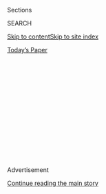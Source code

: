 <div id="app">

<div>

<div>

<div>

<div class="NYTAppHideMasthead css-1q2w90k e1suatyy0">

<div class="section css-ui9rw0 e1suatyy2">

<div class="css-eph4ug er09x8g0">

<div class="css-6n7j50">

</div>

<span class="css-1dv1kvn">Sections</span>

<div class="css-10488qs">

<span class="css-1dv1kvn">SEARCH</span>

</div>

[Skip to content](#site-content)[Skip to site
index](#site-index)

</div>

<div class="css-10698na e1huz5gh0">

</div>

</div>

<div id="masthead-bar-one" class="section hasLinks css-15hmgas e1csuq9d3">

<div class="css-uqyvli e1csuq9d0">

</div>

<div class="css-1uqjmks e1csuq9d1">

</div>

<div class="css-9e9ivx">

[](https://myaccount.nytimes3xbfgragh.onion/auth/login?response_type=cookie&client_id=vi)

</div>

<div class="css-1bvtpon e1csuq9d2">

[Today’s
Paper](https://www.nytimes3xbfgragh.onion/section/todayspaper)

</div>

</div>

</div>

</div>

<div data-aria-hidden="false">

<div id="site-content" data-role="main">

<div>

<div class="css-1aor85t" style="opacity:0.000000001;z-index:-1;visibility:hidden">

<div class="css-1hqnpie">

<div class="css-epjblv">

<span class="css-z6pdnw">I Think of My Grandfather Every Time I Make
Kofta</span>

</div>

<div class="css-k008qs">

<div class="css-1iwv8en">

<span class="css-18z7m18"></span>

<div>

<div>

</div>

</div>

</div>

<span class="css-1n6z4y">https://nyti.ms/3hljOtz</span>

<div class="css-1705lsu">

<div class="css-4xjgmj">

<div class="css-4skfbu" data-role="toolbar" data-aria-label="Social Media Share buttons, Save button, and Comments Panel with current comment count" data-testid="share-tools">

  - 
  - 
  - 
  - 
    
    <div class="css-6n7j50">
    
    </div>

  - 
  - 

</div>

</div>

</div>

</div>

</div>

</div>

<div class="css-13pd83m">

</div>

<div id="top-wrapper" class="css-1sy8kpn">

<div id="top-slug" class="css-l9onyx">

Advertisement

</div>

[Continue reading the main
story](#after-top)

<div class="ad top-wrapper" style="text-align:center;height:100%;display:block;min-height:250px">

<div id="top" class="place-ad" data-position="top" data-size-key="top">

</div>

</div>

<div id="after-top">

</div>

</div>

<div id="sponsor-wrapper" class="css-1hyfx7x">

<div id="sponsor-slug" class="css-19vbshk">

Supported by

</div>

[Continue reading the main
story](#after-sponsor)

<div id="sponsor" class="ad sponsor-wrapper" style="text-align:center;height:100%;display:block">

</div>

<div id="after-sponsor">

</div>

</div>

Eat

<div class="css-1vkm6nb ehdk2mb0">

# I Think of My Grandfather Every Time I Make Kofta

</div>

<div class="css-79elbk" data-testid="photoviewer-wrapper">

<div class="css-z3e15g" data-testid="photoviewer-wrapper-hidden">

</div>

<div class="css-1a48zt4 ehw59r15" data-testid="photoviewer-children">

![<span class="css-ach9cc e1z0qqy90" itemprop="copyrightHolder"><span class="css-1ly73wi e1tej78p0">Credit...</span><span><span>Photograph
by Heami Lee Food stylist: Maggie Ruggiero. Prop stylist: Rebecca
Bartoshesky.</span></span></span>](https://static01.graylady3jvrrxbe.onion/images/2020/09/13/magazine/13mag-eat/13mag-eat-articleLarge.jpg?quality=75&auto=webp&disable=upscale)

</div>

</div>

<div class="css-xt80pu e12qa4dv0">

<div class="css-18e8msd">

<div class="css-vp77d3 epjyd6m0">

<div class="css-1baulvz">

By [<span class="css-1baulvz last-byline" itemprop="name">Tejal
Rao</span>](https://www.nytimes3xbfgragh.onion/by/tejal-rao)

</div>

</div>

  - Sept. 9,
    2020

  - 
    
    <div class="css-4xjgmj">
    
    <div class="css-d8bdto" data-role="toolbar" data-aria-label="Social Media Share buttons, Save button, and Comments Panel with current comment count" data-testid="share-tools">
    
      - 
      - 
      - 
      - 
        
        <div class="css-6n7j50">
        
        </div>
    
      - 
      - 
    
    </div>
    
    </div>

</div>

</div>

<div class="section meteredContent css-1r7ky0e" name="articleBody" itemprop="articleBody">

<div class="css-1fanzo5 StoryBodyCompanionColumn">

<div class="css-53u6y8">

Whatever my grandfather did, he devoted himself completely to it. He
took his time. He did it well. It didn’t matter how the small the job —
cutting a melon for dessert; ironing shirts and trousers and, to my
embarrassment, even underpants; wrapping gifts with paper by folding
perfect lines; parallel parking on the curb in front of the fish market.
Everything, to him, was worth doing properly, carefully, thoughtfully,
perfectly.

I lived with him and my grandmother most summers when I was a child, and
the way he took care with the utterly mundane — his habit of low speed
and high quality — was infuriating. Mostly, I think, because I couldn’t
cultivate the same habit myself. Or I didn’t see the point. I wanted all
those tiny, tiny things that he took time to do so well not to matter at
all. If he gave me a task, and I didn’t do it correctly, he’d follow up
behind me, resetting the table or refolding the laundry just the way he
showed me to do in the first place.

“No one cares\!” I insisted. “You’re doing all this work for nothing\!”
My misdirected fury made him laugh, warmly, because somehow he was kind
and gentle and patient even while correcting me. It was, I thought as a
child, borderline deranged.

</div>

</div>

<div class="css-1fanzo5 StoryBodyCompanionColumn">

<div class="css-53u6y8">

This is the grandfather who gave me my name when I was born. He wrote it
on a piece of paper in his ornate cursive and mailed it to my mother in
London. By the time I knew him, he was running the ice cream company he
founded in Nairobi, and he let me visit him at the office as often as I
liked, which was often. I’d sit by his desk and eat tutti-frutti and
chocolate ice cream and play with his paperweights and do made-up
calculations on his calculator and go home with the smell of industrial
freezer in my
hair.

</div>

</div>

<div style="max-width:100%;margin:0 auto">

<div class="css-17dprlf" data-id="100000007319910" data-slug="13mag-eat-pullquote1" style="max-width:600px">

</div>

</div>

<div class="css-1fanzo5 StoryBodyCompanionColumn">

<div class="css-53u6y8">

“You were always his favorite,” my grandmother says, when I bring him up
now, and I hate how good it feels to hear that, because he was my
favorite, too.

When he got sick, really sick, I went to Nairobi and sat by his bedside
in the hospital. He’d say my name cheerfully when I came in, making the
T soft, as it’s meant to be, following with a string of nicknames he had
for me like some kind of royal title. But then he’d get quiet. He was
tired, and sometimes confused. I brought him his brown resin comb and
combed his silver hair in a deep side part, the way he combed it his
entire life. I fed him a gelatinous goat-trotter broth, sent over by my
auntie, one spoon at a time, sometimes waiting a minute between bites
for him to signal that he was ready for more. He called me by my
mother’s name. He fell asleep.

He died six years ago, but in my earliest memories of my grandfather,
he’s drinking whiskey out of a beautiful glass. He’s pulling a clean
handkerchief from his pocket and pressing it to my watering eye. He’s
laughing from his belly like an evil cartoon character. But mostly he’s
cooking — browning English sausages for us in the morning before a road
trip, taking his time so every single link is evenly browned all over,
with no lines. He’s frying lamb *kofta* in a wide, scratched saucepan —
the meatballs spherical, each one the same size, then carefully
transporting them to a pot of tomato sauce.

He was known, within a wide circle of family and friends, for this dish,
and for making it on request. He emailed me the recipe when I was in my
early 20s — that was when we emailed each other a lot. I followed the
directions as closely I could, but the dish wasn’t as good as his. Not
because of the veneer of nostalgia. Not because he was the kind of cook
guided by instinct, or the kind who withheld his technique — he did, in
fact, measure things, and when he was asked for a recipe, he gladly
shared those measurements. I think his *kofta* was better because he was
really good, better than most other people, and definitely better than
me, at every step of the dish. He paid attention. He cared. And that’s
that.

</div>

</div>

<div class="css-1fanzo5 StoryBodyCompanionColumn">

<div class="css-53u6y8">

The only way around this has been changing the dish and changing my
expectations for it. A mash of beans and herbs, held together with egg,
generously seasoned with ginger, garlic and green chile, makes a truly
delicious vegetarian base. Roasting the *kofta* in a sheet pan means
they turn out evenly brown and crisp without your standing over them,
watching them, turning them. I love the version I make, which is
vegetarian and often uses canned tomato, even though it would surely
upset my grandfather to see all those lumpy meatballs — *meatballs
without any meat in them*? But I also know he would have never let on.

Recipe: [Vegetarian Kofta
Curry](https://cooking.nytimes3xbfgragh.onion/recipes/1021415-vegetarian-kofta-curry)

</div>

</div>

</div>

<div>

</div>

<div>

</div>

<div>

</div>

<div>

<div id="bottom-wrapper" class="css-1ede5it">

<div id="bottom-slug" class="css-l9onyx">

Advertisement

</div>

[Continue reading the main
story](#after-bottom)

<div id="bottom" class="ad bottom-wrapper" style="text-align:center;height:100%;display:block;min-height:90px">

</div>

<div id="after-bottom">

</div>

</div>

</div>

</div>

</div>

## Site Index

<div>

</div>

## Site Information Navigation

  - [© <span>2020</span> <span>The New York Times
    Company</span>](https://help.nytimes3xbfgragh.onion/hc/en-us/articles/115014792127-Copyright-notice)

<!-- end list -->

  - [NYTCo](https://www.nytco.com/)
  - [Contact
    Us](https://help.nytimes3xbfgragh.onion/hc/en-us/articles/115015385887-Contact-Us)
  - [Work with us](https://www.nytco.com/careers/)
  - [Advertise](https://nytmediakit.com/)
  - [T Brand Studio](http://www.tbrandstudio.com/)
  - [Your Ad
    Choices](https://www.nytimes3xbfgragh.onion/privacy/cookie-policy#how-do-i-manage-trackers)
  - [Privacy](https://www.nytimes3xbfgragh.onion/privacy)
  - [Terms of
    Service](https://help.nytimes3xbfgragh.onion/hc/en-us/articles/115014893428-Terms-of-service)
  - [Terms of
    Sale](https://help.nytimes3xbfgragh.onion/hc/en-us/articles/115014893968-Terms-of-sale)
  - [Site
    Map](https://spiderbites.nytimes3xbfgragh.onion)
  - [Help](https://help.nytimes3xbfgragh.onion/hc/en-us)
  - [Subscriptions](https://www.nytimes3xbfgragh.onion/subscription?campaignId=37WXW)

</div>

</div>

</div>

</div>
